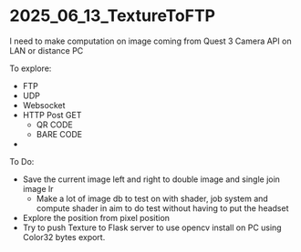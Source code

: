 # 2025_06_13_TextureToFTP
I need to make computation on image coming from Quest 3 Camera API on LAN or distance PC

To explore: 
- FTP
- UDP
- Websocket
- HTTP Post GET
  - QR CODE
  - BARE CODE 
- 


To Do:
- Save the current image left and right to double image and single join image lr
  - Make a lot of image db to test on with shader, job system and compute shader in aim to do test without having to put the headset
- Explore the position from pixel position
- Try to push Texture to Flask server to use opencv install on PC using Color32 bytes export.
